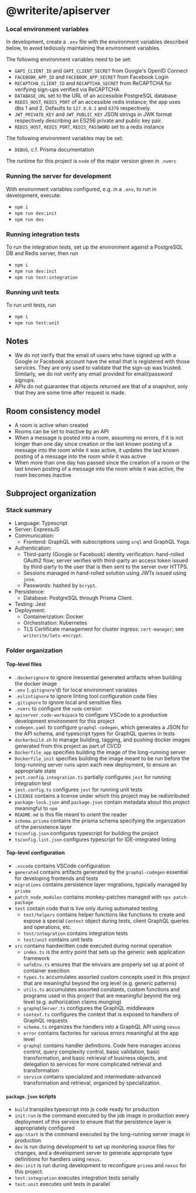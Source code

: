 # @writerite/apiserver

### Local environment variables

In development, create a `.env` file with the environment variables described below, to avoid tediously maintaining the environment variables.

The following environment variables need to be set:

* `GAPI_CLIENT_ID` and `GAPI_CLIENT_SECRET` from Google's OpenID Connect
* `FACEBOOK_APP_ID` and `FACEBOOK_APP_SECRET` from Facebook Login
* `RECAPTCHA_CLIENT_ID` and `RECAPTCHA_SECRET` from ReCAPTCHA for verifying sign-ups verified via ReCAPTCHA
* `DATABASE_URL` set to the URL of an accessible PostgreSQL database
* `REDIS_HOST`, `REDIS_PORT` of an accessible redis instance; the app uses dbs 1 and 2. Defaults to `127.0.0.1` and `6379` respectively.
* `JWT_PRIVATE_KEY` and `JWT_PUBLIC_KEY` JSON strings in JWK format respectively describing an ES256 private and public key pair.
* `REDIS_HOST`, `REDIS_PORT`, `REDIS_PASSWORD` set to a redis instance

The following environment variables may be set:

* `DEBUG`, c.f. Prisma documentation

The runtime for this project is `node` of the major version given in `.nvmrc`

### Running the server for development

With environment variables configured, e.g. in a `.env`, to run in development, execute:

* `npm i`
* `npm run dev:init`
* `npm run dev`

### Running integration tests

To run the integration tests, set up the environment against a PostgreSQL DB and Redis server, then run

* `npm i`
* `npm run dev:init`
* `npm run test:integration`

### Running unit tests

To run unit tests, run

* `npm i`
* `npm run test:unit`

## Notes

* We do not verify that the email of users who have signed up with a Google or Facebook account have the email that is registered with those services. They are only used to validate that the sign-up was trusted. Similarly, we do not verify any email provided for email/password signups.
* APIs do not guarantee that objects returned are that of a snapshot, only that they are some time after request is made.

## Room consistency model

* A room is active when created
* Rooms can be set to inactive by an API
* When a message is posted into a room, assuming no errors,
  if it is not longer than one day since creation or the last known
  posting of a message into the room while it was active, it updates
  the last known posting of a message into the room while it was active
* When more than one day has passed since the creation of a room or
  the last known posting of a message into the room while it was active,
  the room becomes inactive

## Subproject organization

### Stack summary

* Language: Typescript
* Server: ExpressJS
* Communication:
  * Frontend: GraphQL with subscriptions using `urql` and GraphQL Yoga.
* Authentication:
  * Third-party (Google or Facebook) identity verification: hand-rolled OAuth2 flow; server verifies with third-party an access token issued by third-party to the user that is then sent to the server over HTTPS.
  * Sessions managed in hand-rolled solution using JWTs issued using `jose`.
  * Passwords: hashed by `bcrypt`.
* Persistence:
  * Database: PostgreSQL through Prisma Client.
* Testing: Jest
* Deployment:
  * Containerization: Docker
  * Orchestration: Kubernetes
  * TLS Certificate management for cluster ingress: `cert-manager`; see `writerite/lets-encrypt`.

### Folder organization

#### Top-level files

* `.dockerignore` to ignore inessential generated artifacts when building the docker image
* `.env` (`.gitignore`'d) for local environment variables
* `.eslintignore` to ignore linting tool configuration code files
* `.gitignore` to ignore local and sensitive files
* `.nvmrc` to configure the `node` cersion
* `apiserver.code-workspace` to configure VSCode to a productive development environment for this project
* `codegen.yaml` to configure `graphql-codegen`, which generates a JSON for the API schema, and typescript types for GraphQL queries in tests
* `dockerbuild.sh` to manage building, tagging, and pushing docker images generated from this project as part of CI/CD
* `Dockerfile_app` specifies building the image of the long-running server
* `Dockerfile_init` specifies building the image meant to be run before the long-running server runs upon each new deployment, to ensure an appropriate state
* `jest.config.integration.ts` partially configures `jest` for running integration test
* `jest.config.ts` configures `jest` for running unit tests
* `LICENSE` contains a license under which this project may be redistributed
* `package-lock.json` and `package.json` contain metadata about this project meaningful to `npm`
* `README.md` is this file meant to orient the reader
* `schema.prisma` contains the prisma schema specifying the organization of the persistence layer
* `tsconfig.json` configures typescript for building the project
* `tsconfig.lint.json` configures typescript for IDE-integrated linting

#### Top-level configuration

* `.vscode` contains VSCode configuration
* `generated` contains artifacts generated by the `graphql-codegen` essential for developing frontends and tests
* `migrations` contains persistence layer migrations, typically managed by `prisma`
* `patch_node_modules` contains monkey-patches managed with `npx patch-package`
* `test` contain code that is live only during automated testing
  * `test/helpers` contains helper functions like functions to create and expose a special `Context` object during tests, client GraphQL queries and operations, etc.
  * `test/integration` contains integration tests
  * `test/unit` contains unit tests
* `src` contains handwritten code executed during normal operation
  * `index.ts` is the entry point that sets up the generic web application framework
  * `safeEnv.ts` ensures that the envvars are properly set up at point of container execition
  * `types.ts` accumulates assorted custom concepts used in this project that are meaningful beyond the org level (e.g. generic patterns)
  * `utils.ts` accumulates assorted constants, custom functions and programs used in this project that are meaningful beyond the org level (e.g. authorization claims munging)
  * `graphqlServer.ts` configures the GraphQL middleware
  * `context.ts` configures the context that is exposed to handlers of GraphQL requests
  * `schema.ts` organizes the handlers into a GraphQL API using `nexus`
  * `error` contains factories for various errors meaningful at the app level
  * `graphql` contains handler definitions. Code here manages access control, query complexity control, basic validation, basic transformation, and basic retrieval of business objects, and delegation to services for more complicated retrieval and transformation
  * `service` contains specialized and intermediate-advanced transformation and retrieval, organized by specialization.

#### `package.json` scripts

* `build` transpiles typescript into js code ready for production
* `init:run` is the command executed by the job image in production every deployment of this service to ensure that the persistence layer is appropriately configured
* `app:start` is the command executed by the long-running server image in production
* `dev` is run during development to set up monitoring source files for changes, and a development server to generate appropriate type definitions for handlers using `nexus`.
* `dev:init` is run during development to reconfigure `prisma` and `nexus` for this project.
* `test:integration` executes integration tests serially
* `test:unit` executes unit tests in parallel